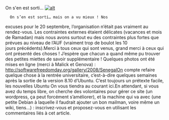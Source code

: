 
 On s'en est sorti...
[![alt](https://github.com/Dakarlug/scrapper/reddit.png "")](https://github.com/Dakarlug/scrapper/pdf)
    
      On s’en est sorti… mais on a vu mieux ! Nos
excuses pour le 20 septembre, l’organisation n’était pas vraiment au
rendez-vous. Les contraintes externes étaient délicates (vacances et
mois de Ramadan) mais nous avons surtout eu des contraintes plus fortes
que prévues au niveau de l’AUF (vraiment trop de boulot les 10 jours précédents).Merci à tous ceux qui sont venus, grand merci à ceux qui ont
présenté des choses ! J’espère que chacun a quand même pu trouver des
petites miettes de savoir supplémentaire ! Quelques photos ont été
mises en ligne (merci à Malick et Genova) : http://softwarefreedomday.org/gallery/2008/SenegalOn compte refaire quelque chose à la rentrée universitaire,
c’est-à-dire quelques semaines après la sortie de la version 8.10
d’Ubuntu. C’est toujours un prétexte facile, les nouvelles Ubuntu  On vous tiendra au courant ici.En attendant, si vous avez du temps libre, on cherche des
volontaires pour gérer ce site (un wordpress, ça peut forcément
s’améliorer), et la machine qui va avec (une petite Debian à laquelle
il faudrait ajouter un bon mailman, voire même un wiki, tiens…) :
inscrivez-vous et proposez-vous en utilisant les commentaires liés à
cet article.
    
    
    



    



    



    



    



    



 
    
     